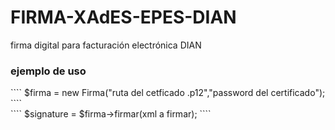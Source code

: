# FIRMA-XAdES-EPES-DIAN
firma digital para facturación electrónica DIAN

<h3>ejemplo de uso</h3>
 ````
$firma = new Firma("ruta del cetficado .p12","password del certificado");
 ````
 <br>
  ````
$signature = $firma->firmar(xml a firmar);
 ````


